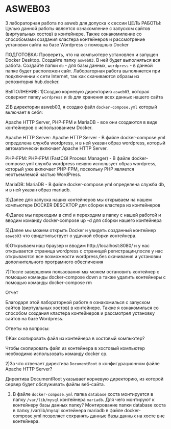 # ASWEB03
3 лабораторная работа по asweb для допуска к сессии
ЦЕЛЬ РАБОТЫ:
Целью данной работы является ознакомление с запуском сайтов (виртуальных хостов) в 
контейнере. Также ознакомиление со способомами  создания кластера контейнеров и рассмотрение
установки сайта на базе Wordpress с помощнью Docker

ПОДГОТОВКА:
Проверить, что на компьютере установлен и запущен Docker Desktop.
Создайте папку `asweb03`. В ней будет выполняться вся работа.
Создайте папки `db` - для базы данных, `wordpress` - в данной папке будет расположен сайт.
Лабораторная работа выполняется при подключении к сети Internet, так как скачиваются 
образы из репозитория hub.docker.

ВЫПОЛНЕНИЕ:
1)Cоздаю корневую директорию `asweb03`, которая содержит папку `wordpress` и `db` для хранения всех данных нашего сайта

2)В директории asweb03, я создаю файл `docker-compose.yml` который включает в себя:

Apache HTTP Server, PHP-FPM и MariaDB - все они создаются в виде контейнеров с использованием Docker.

Apache HTTP Server:
Apache HTTP Server - В файле docker-compose.yml определена служба wordpress, и в ней указан образ wordpress, который автоматически включает Apache HTTP Server.

PHP-FPM:
PHP-FPM (FastCGI Process Manager) - В файле docker-compose.yml служба wordpress неявно использует образ wordpress, который уже включает PHP-FPM, поскольку PHP является неотъемлемой частью WordPress.

MariaDB:
MariaDB - В файле docker-compose.yml определена служба db, и в ней указан образ mariadb.

3)Далее для запуска наших контейнеров мы открываем на нашем компьютере DOCKER DESCKTOP для сборки кластера из контейнеров

4)Далее мы переходим в cmd и переходим в папку с нашей работой и вводим команду docker-compose up -d для сборки нашего контейнера

5)Далее мы можем открыть Docker и увидеть созданный контейнер `asweb03` что свидетильствует о удачной сборки контейнера.

6)Открываем наш браузер и вводим http://localhost:8080/ и у нас открывается страница wordpress с страницей регистрации,после у нас открываются все возможности wordpress,без скачивания и установки дополнительного програмного обеспичения

7)После завершения пользования мы можем остановить контейнер с помощью команды docker-compose down а также удалить контейнеры с помощью команды docker-compose rm

Отчет

Благодаря этой лабораторной работе я ознакомилься с запуском сайтов (виртуальных хостов) в 
контейнере. Также я ознакомилься со способом создания кластера контейнеров и рассмотрел
установку сайтов на базе Wordpress.

Ответы на вопросы:

1)Как скопировать файл из контейнера в хостовый компьютер?

Чтобы скопировать файл из контейнера в хостовый компьютер необходимо использовать 
команду docker cp.

2)За что отвечает директива `DocumentRoot` в конфигурационном файле Apache HTTP Server?

Директива DocumentRoot указывает корневую директорию, из которой сервер будет обслуживать файлы веб-сайта. 

3) В файле `docker-compose.yml` папка `database` хоста монтируется в папку `/var/lib/mysql` контейнера `mariadb`. Для чего монтируют к контейнеру базы данных папку?
Монтирование папки database хоста в папку /var/lib/mysql контейнера mariadb в файле docker-compose.yml позволяет сохранять данные базы данных на хосте вне контейнера.
